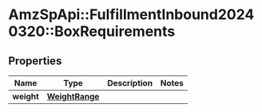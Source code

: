 # AmzSpApi::FulfillmentInbound20240320::BoxRequirements

## Properties
Name | Type | Description | Notes
------------ | ------------- | ------------- | -------------
**weight** | [**WeightRange**](WeightRange.md) |  | 


